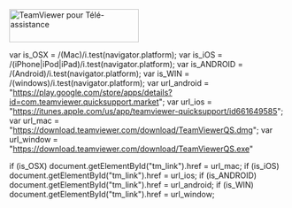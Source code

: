 <div style="position:relative; width:234px; height:60px;">
  <a id="tm_link" href="https://download.teamviewer.com/full" style="text-decoration:none;">
    <img src="https://static.teamviewer.com/resources/badges/teamviewer_badge_flat4.png" alt="TeamViewer pour Télé-assistance" title="TeamViewer pour Télé-assistance" border="0" width="234" height="60" />
  </a>
</div>
    
var is_OSX = /(Mac)/i.test(navigator.platform);
var is_iOS = /(iPhone|iPod|iPad)/i.test(navigator.platform);
var is_ANDROID = /(Android)/i.test(navigator.platform);
var is_WIN = /(windows)/i.test(navigator.platform);
var url_android = "https://play.google.com/store/apps/details?id=com.teamviewer.quicksupport.market";
var url_ios = "https://itunes.apple.com/us/app/teamviewer-quicksupport/id661649585";
var url_mac = "https://download.teamviewer.com/download/TeamViewerQS.dmg";
var url_window = "https://download.teamviewer.com/download/TeamViewerQS.exe"

if (is_OSX) document.getElementById("tm_link").href = url_mac;
if (is_iOS) document.getElementById("tm_link").href = url_ios;
if (is_ANDROID) document.getElementById("tm_link").href = url_android;
if (is_WIN) document.getElementById("tm_link").href = url_window;
